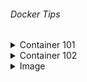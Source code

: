 ###### Docker Tips
<details>
  <summary>Container 101</summary>

> >- **Docker CLI**<br/>
>  - `docker` _Docker üzerinde kullanabileceğimiz tüm komutları listeler._<br/><br/>
>  - `docker info` _Docker hakkında genel bilgileri verir._<br/><br/>
>  - `docker container --help` _Docker container komutu ile birlikte kullanabileceğim komutları listeler._<br/><br/>
>  - `docker image --help` _Docker image komutu ile birlikte kullanabileceğim komutları listeler._<br/><br/>
>  - `docker image rm --help` _Docker image rm komutu ile birlikte kullanabileceğim komutları listeler._<br/>

> >- **Container Temelleri**<br/>
>  - `docker container run --name new_app1 mtopgul/app1` _Docker container oluştur ve çalıştır._<br/><br/>
>  - `docker run -p 8085:8085 --name web_app mtopgul/web-app1` _Docker container oluştur ve çalıştır._<br/><br/>
>  - `docker run -d -p 8085:8085 --name web_app mtopgul/web-app1` _Docker container oluştur ve arka planda çalıştır._<br/><br/>
>  - `docker run --rm mtopgul/web-app1` _Docker container oluştur, çalıştırır ve container durduğunda containeri siler._<br/><br/>
>  - `docker container ls -a` _Docker container oluştur ve çalıştır._<br/><br/>
>  - `docker logs <CONTAINER_ID, CONTAINER_NAME> -f` _Container loglarını gösterir._<br/><br/>
>  - `docker start <CONTAINER_ID, CONTAINER_NAME> -f` _Container'ı çalıştırır._<br/><br/>
>  - `docker stop <CONTAINER_ID, CONTAINER_NAME> -f` _Container'ı durdurur._<br/><br/>
>  - `docker container rm <CONTAINER_ID> <CONTAINER_ID> ... -f` _Containerları siler._<br/><br/>
>  - `docker rmi <CONTAINER_ID> <CONTAINER_ID> ... -f` _Containerları siler._<br/><br/>
>  - `docker container prune` _Çalışmayan tüm containerleri siler._<br/><br/>
>  - `docker image prune -a` _Tüm imageları siler._<br/><br/>
>  - `docker exec -it <CONTAINER_NAME, CONTAINER_ID> sh` _Continer içerisinde komut satırı açar._<br/><br/>

> >- **Docker Volume**<br/>
>  - `docker volume ls` _Volumeleri listeler._<br/><br/>
>  - `docker volume rm <VOLUME_NAME>` _Volumeu siler._<br/><br/>
>  - `docker volume prune` _Kullanılmayan volumeleri siler._<br/><br/>
>  - `docker volume create <VOLUME_NAME>` _Volumeleri oluşturur._<br/><br/>
>  - `docker volume inspect <VOLUME_NAME>` _Volume detaylarını gösteririr._<br/><br/>
>  - `docker run -v <VOLUME_NAME>:/<NEW_FILE> -p 8085:8085 --name web_app mtopgul/web-app1` _Image oluşturur ve volume ile bağlar._<br/><br/>
>  - `docker run -v <VOLUME_NAME>:/<NEW_FILE>:ro -p 8085:8085 --name web_app mtopgul/web-app1` _Image oluşturur ve volume ile bağlar. Burda volume sadece READ ONLY'dir yazma işlemi yapılamaz._<br/><br/>

> >- **Bind Mounts**<br/>
>  - `docker container run -d -p 80:80 -v C:\docker-staff\container101\website:/usr/share/nginx/html --name my_web nginx` _Bind Mounts._
</details>

<details>
  <summary>Container 102</summary>

> >- **Network**<br/>
>  - `CTRL + PQ` _Container ile konsol bağlantısını keser ama containeri kapatmaz._<br/><br/>
>  - `dokcer network ls` _Networkleri listeler._<br/><br/>
>  - `dokcer network inspect <NETWORK_NAME>` _Network detaylarını gösterir._<br/><br/>
>  - `docker container run -d -p 8080:8080 --net host --name <CONTAINER_NAME> <IMAGE_NAME>` _Conteineri host networküne bağlar._<br/><br/>
>  - `docker network create <NETWORK_NAME> --driver bridge` _Yeni bir network oluşturur._<br/><br/>
>  - `docker network create <NETWORK_NAME> --driver=bridge --subnet=10.10.0.0/16 --ip-range=10.10.10.0/24 --gateway=10.10.10.10` _Özelleştirilmiş bağlantı ayarlı bir network oluşturur._<br/><br/>
>  - `docker network connect <NETWORK_NAME> <CONTAINER_ID>` _Containeri yeni bir networke bağlar._<br/><br/>
>  - `docker network disconnect <NETWORK_NAME> <CONTAINER_ID>` _Containeri networkten çıkarır._<br/><br/>
>  - `docker network rm <NETWORK_NAME>` _Networkü siler._<br/><br/>

> >- **Logging**<br/>
>  - `docker logs <CONTAINER_ID>` _Container loglarını gösterir._<br/><br/>
>  - `docker logs <CONTAINER_ID> -f` _Container loglarını gösterir ve konsolu canlı olarak takip et._<br/><br/>
>  - `docker logs <CONTAINER_ID> --since 5m` _Container loglarını (Son 5 dk) gösterir._<br/><br/>
>  - `docker logs <CONTAINER_ID> --until 5m` _Container loglarını (Son 5 dk hariç) gösterir._<br/><br/>
>  - `docker logs <CONTAINER_ID> -t` _Container loglarını başında oluşturulduğu tarih ile birlikte gösterir._<br/><br/>
>  - `docker logs <CONTAINER_ID> --tail 2` _Son 2 satır container logunu gösterir._<br/><br/>

> >- **Stats and Top**<br/>
>  - `docker top <CONTAINER_ID>` _Container PID, TIME, CMD gibi verilerini gösterir._<br/><br/>
>  - `docker stats` _Tüm containerın hafıza kullanım bilgilerini gösterir._<br/><br/>
>  - `docker stats <CONTAINER_ID>` _Containerların hafıza kullanım bilgilerini gösterir._<br/><br/>

> >- **CPU and Memory Limits**<br/>
>  - `docker container run -d -p 8080:8080 --name w001 --memory=100m <IMAGE_NAME>` _Containera maximum memory limiti atar._<br/><br/>
>  - `docker container run -d -p 8080:8080 --name w001 --memory=100m --memory-swap=200m <IMAGE_NAME>` _Containera maximum 
      memory limiti ve swap alanı atar. Böylece eğer containerin memorysi dolsa bile çökmez, swap alanını kullanabilir._<br/><br/>
>  - `docker container run -d -p 8080:8080 --name w01 --cpus="1.5" <IMAGE_NAME>` _Bilgisayar içinde bulunan çekirdeklerden sadece 1.5 tanesini kullanabileceğini belirtir._<br/><br/>
>  - `docker container run -d -p 8080:8080 --name w01 --cpuset-cpus="0,3" <IMAGE_NAME>` _Bilgisayar içinde bulunan çekirdeklerden 0. ve 3. numaralı çekirdekleri kullanabileceğini belirtir._<br/><br/>

> >- **Environment Variables**<br/>
>  - `Get-ChildItem Env:` _Windows'ta tüm ortam değişkenlerini gösterir._<br/><br/>
>  - `$Env:JAVA_HOME` _Windows'ta isme göre ortam değişkenlenini gösterir._<br/><br/>
>  - `$Env:test="JAVA DEV"` _Windows'ta yeni bir ortam değişkenlenini oluşturur._<br/><br/>
>  - `printenv` _Linux'ta tüm ortam değişkenlerini gösterir._<br/><br/>
>  - `echo $JAVA_HOME` _Linux'ta isme göre ortam değişkenlenini gösterir._<br/><br/>
>  - `export test="JAVA DEV"` _Linux'ta yeni bir ortam değişkenlenini oluşturur._<br/><br/>
>  - `docker container run --env USER=MUHAMMED <CONTAINER_ID>` _Containera yeni bir ortam değişkeni ekler._<br/><br/>
>  - `docker container run --env TEMP <CONTAINER_ID>` _Bulunduğu makina üzerinde ki ortam değişkenini containera ortam değişkeni olarak ekler._<br/><br/>
>  - `docker container run --env-file .\env-list.txt <CONTAINER_ID>` _Dosya içerisinde bulunan değerleri containera ortam değişkeni olarak ekler._<br/><br/>

</details>


<details>
  <summary>Image</summary>

> >- **Dockerfile**<br/> 
> - `FROM` Oluşturulacak imajın hangi imajdan oluşturulacağını belirten talimat. Dockerfile içerisinde geçmesi mecburi tek talimat budur. Mutlaka olmalıdır.
>  <br/>`Ör`: FROM ubuntu:18.04<br/><br/>
> - `LABEL` İmaj metadata’sına key=value şeklinde değer çiftleri eklemek için kullanılır. Örneğin team=development şeklinde bir etiket eklenerek bu imajın development ekibinin kullanması için yaratıldığı belirtilebilir.
> <br/>`Ör`: LABEL version:1.0.8<br/><br/>
> - `RUN` İmaj oluşturulurken shell’de bir komut çalıştırmak istersek bu talimat kullanılır. Örneğin apt-get install xxx ile xxx isimli uygulamanın bu imaja yüklenmesi sağlanabilir.
> <br/>`Ör`: RUN apt-get update<br/><br/>
> - `WORKDIR` cd xxx komutuyla ile istediğimiz klasöre geçmek yerine bu talimat kullanılarak istediğimiz klasöre geçer ve oradan çalışmaya devam ederiz.
> <br/>`Ör`: WORKDIR /usr/src/app<br/><br/>
> - `USER` gireceğimiz komutları hangi kullanıcı ile çalıştırmasını istiyorsak bu talimat ile onu seçebiliriz.
> <br/>`Ör`: USER poweruser<br/><br/>
> - `COPY` İmaj içine dosya veya klasör kopyalamak için kullanırız
> <br/>`Ör`: COPY /source /user/src/app<br/><br/>
> - `ADD` COPY ile aynı işi yapar yani dosya ya da klasör kopyalarsınız. Fakat ADD bunun yanında dosya kaynağının bir url olmasına da izin verir. Ayrıca ADD ile kaynak olarak bir .tar dosyası belirtilirse bu dosya imaja .tar olarak sıkıştırılmış haliyle değil de açılarak kopyalanır.
> <br/>`Ör`: ADD https://wordpress.org/latest.tar.gz /temp<br/><br/>
> - `ENV` Imaj içinde environment variable tanımlamak için kullanılır
> <br/>`Ör`: ENV TEMP_FOLDER="/temp"<br/><br/>
> - `ARG` ARG ile de variable tanımlarsınız. Fakat bu variable sadece imaj oluşturulurken yani build aşamasında kullanılır. Imajın oluşturulmuş halinde bu variable bulunmaz. ENV ile imaj oluşturulduktan sonra da imaj içinde olmasını istediğiniz variable tanımlarsınız, ARG ile sadece oluştururken kullanmanız gereken variable tanımlarsınız.
> <br/>`Ör`: ARG VERSION:1.0<br/><br/>
> - `VOLUME` Imaj içerisinde volume tanımlanamızı sağlayan talimat. Eğer bu volume host sistemde varsa container bunu kullanır. Yoksa yeni volume oluşturur.
> <br/>`Ör`: VOLUME /myvol<br/><br/>
> - `EXPOSE` Bu imajdan oluşturulacak containerların hangi portlar üstünden erişilebileceğini yani hangi portların yayınlanacağını bu talimatla belirtirsiniz.
> <br/>`Ör`: EXPOSE 80/tcp<br/><br/>
> - `ENTRYPOINT` Bu talimat ile bir containerın çalıştırılabilir bir uygulama gibi ayarlanabilmesini sağlarsınız.
> <br/>`Ör`: ENTRYPOINT ["/usr/sbin/apache2ctl", "-D", "FOREGROUND"]<br/><br/>
> - `CMD` Bu imajdan container yaratıldığı zaman varsayılan olarak çalıştırmasını istediğiniz komutu bu talimat ile belirlersiniz.
> <br/>`Ör`: CMD java merhaba<br/><br/>
> - `HEALTHCHECK` Bu talimat ile Docker'a bir konteynerin hala çalışıp çalışmadığını kontrol etmesini söylebiliriz. Docker varsayılan olarak container içerisinde çalışan ilk processi izler ve o çalıştığı sürece container çalışmaya devam eder. Fakat process çalışsa bile onun düzgün işlem yapıp yapmadığına bakmaz. HEALTHCHECK ile buna bakabilme imkanına kavuşuruz.
> <br/>`Ör`: HEALTHCHECK --interval=5m --timeout=3s CMD curl -f http://localhost/ || exit 1<br/><br/>
> - `SHELL` Dockerfile'ın komutları işleyeceği shell'in hangisi olduğunu belirtiriz. Linux için varsayılan shell ["/bin/sh", "-c"],Windows için ["cmd", "/S", "/C"]. Bunları SHELL talimatı ile değiştirebiliriz.
> <br/>`Ör`: SHELL ["powershell", "-command"]<br/><br/>
</details>